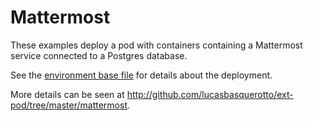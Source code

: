 # Mattermost

These examples deploy a pod with containers containing a Mattermost service connected to a Postgres database.

See the [environment base file](../../../exampĺes/mattermost.yml) for details about the deployment.

More details can be seen at http://github.com/lucasbasquerotto/ext-pod/tree/master/mattermost.
